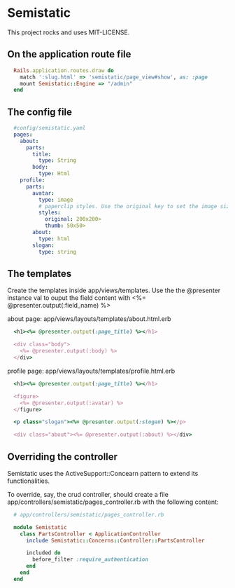 Semistatic
=============

This project rocks and uses MIT-LICENSE.

On the application route file
-----------------------------

```ruby
  Rails.application.routes.draw do
    match ':slug.html' => 'semistatic/page_view#show', as: :page
    mount Semistatic::Engine => "/admin"
  end
```

The config file
-----------------------------

```yml
  #config/semistatic.yaml
  pages:
    about:
      parts:
        title:
          type: String
        body:
          type: Html
    profile:
      parts:
        avatar:
          type: image
          # paperclip styles. Use the original key to set the image size
          styles:
            original: 200x200>
            thumb: 50x50>
        about:
          type: html
        slogan:
          type: string
```

The templates
-----------------------------

Create the templates inside app/views/templates. Use the the @presenter instance val to
ouput the field content with <%= @presenter.output(:field_name) %>

about page: app/views/layouts/templates/about.html.erb

```ruby
  <h1><%= @presenter.output(:page_title) %></h1>

  <div class="body">
    <%= @presenter.output(:body) %>
  </div>
```

profile page: app/views/layouts/templates/profile.html.erb

```ruby
  <h1><%= @presenter.output(:page_title) %></h1>

  <figure>
    <%= @presenter.output(:avatar) %>
  </figure>

  <p class="slogan"><%= @presenter.output(:slogan) %></p>

  <div class="about"><%= @presenter.output(:about) %></div>
```

Overriding the controller
-----------------------------

Semistatic uses the ActiveSupport::Concearn pattern to extend its functionalities.

To override, say, the crud controller, should create a file
app/controllers/semistatic/pages_controller.rb with the following content:

```ruby
  # app/controllers/semistatic/pages_controller.rb

  module Semistatic
    class PartsController < ApplicationController
      include Semistatic::Concerns::Controller::PartsController

      included do
        before_filter :require_authentication
      end
    end
  end
```